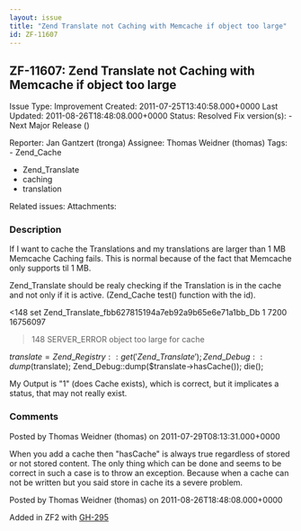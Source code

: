 ```yaml
---
layout: issue
title: "Zend Translate not Caching with Memcache if object too large"
id: ZF-11607
---
```


ZF-11607: Zend Translate not Caching with Memcache if object too large
----------------------------------------------------------------------

 Issue Type: Improvement Created: 2011-07-25T13:40:58.000+0000 Last Updated: 2011-08-26T18:48:08.000+0000 Status: Resolved Fix version(s): - Next Major Release ()
 
 Reporter:  Jan Gantzert (tronga)  Assignee:  Thomas Weidner (thomas)  Tags: - Zend\_Cache
- Zend\_Translate
- caching
- translation
 
 Related issues: 
 Attachments: 
### Description

If I want to cache the Translations and my translations are larger than 1 MB Memcache Caching fails. This is normal because of the fact that Memcache only supports til 1 MB.

Zend\_Translate should be realy checking if the Translation is in the cache and not only if it is active. (Zend\_Cache test() function with the id).

<148 set Zend\_Translate\_fbb627815194a7eb92a9b65e6e71a1bb\_Db 1 7200 16756097

> 148 SERVER\_ERROR object too large for cache

$translate = Zend\_Registry::get('Zend\_Translate'); Zend\_Debug::dump($translate); Zend\_Debug::dump($translate->hasCache()); die();

My Output is "1" (does Cache exists), which is correct, but it implicates a status, that may not really exist.

 

 

### Comments

Posted by Thomas Weidner (thomas) on 2011-07-29T08:13:31.000+0000

When you add a cache then "hasCache" is always true regardless of stored or not stored content. The only thing which can be done and seems to be correct in such a case is to throw an exception. Because when a cache can not be written but you said store in cache its a severe problem.

 

 

Posted by Thomas Weidner (thomas) on 2011-08-26T18:48:08.000+0000

Added in ZF2 with [GH-295](https://github.com/zendframework/zf2/pull/295)

 

 